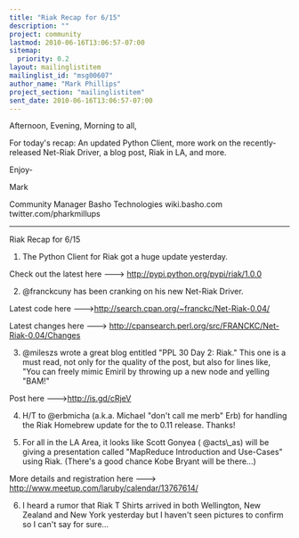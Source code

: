 ```yaml
---
title: "Riak Recap for 6/15"
description: ""
project: community
lastmod: 2010-06-16T13:06:57-07:00
sitemap:
  priority: 0.2
layout: mailinglistitem
mailinglist_id: "msg00607"
author_name: "Mark Phillips"
project_section: "mailinglistitem"
sent_date: 2010-06-16T13:06:57-07:00
---
```



Afternoon, Evening, Morning to all,

For today's recap: An updated Python Client, more work on the
recently-released Net-Riak Driver, a blog post, Riak in LA, and more.

Enjoy-

Mark

Community Manager
Basho Technologies
wiki.basho.com
twitter.com/pharkmillups

----

Riak Recap for 6/15


1) The Python Client for Riak got a huge update yesterday.

Check out the latest here ---&gt; http://pypi.python.org/pypi/riak/1.0.0

2) @franckcuny has been cranking on his new Net-Riak Driver.

Latest code here ---&gt;http://search.cpan.org/~franckc/Net-Riak-0.04/

Latest changes here ---&gt;
http://cpansearch.perl.org/src/FRANCKC/Net-Riak-0.04/Changes

3) @mileszs wrote a great blog entitled "PPL 30 Day 2: Riak." This one
is a must read, not only for the quality of the post, but also for
lines like, "You can freely mimic Emiril by throwing up a new node and
yelling "BAM!"

Post here ---&gt;http://is.gd/cRjeV

4) H/T to @erbmicha (a.k.a. Michael "don't call me merb" Erb) for
handling the Riak Homebrew update for the to 0.11 release. Thanks!

5) For all in the LA Area, it looks like Scott Gonyea ( @acts\\_as) will
be giving a presentation called "MapReduce Introduction and Use-Cases"
using Riak. (There's a good chance Kobe Bryant will be there...)

More details and registration here ---&gt;
http://www.meetup.com/laruby/calendar/13767614/

6) I heard a rumor that Riak T Shirts arrived in both Wellington, New
Zealand and New York yesterday but I haven't seen pictures to confirm
so I can't say for sure...

